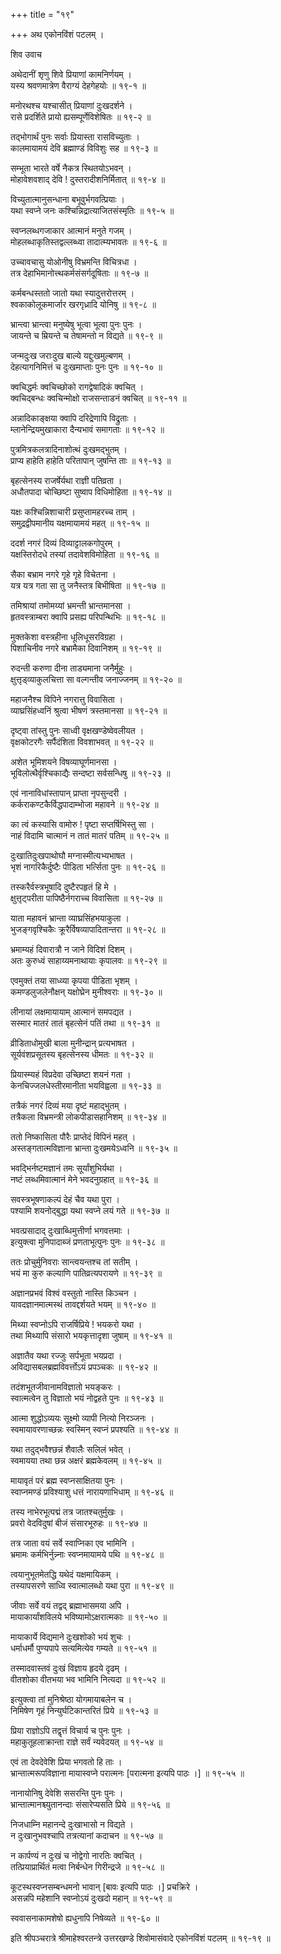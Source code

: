 +++
title = "१९"

+++
अथ एकोनविंशं पटलम् ।  
    
    
शिव उवाच   
    
    
अथेदानीं शृणु शिवे प्रियाणां कामनिर्णयम् ।  
यस्य श्रवणमात्रेण वैराग्यं देहगेहयोः ॥ १९-१ ॥  
    
मनोरथश्च यश्चासीत् प्रियाणां दुःखदर्शने ।  
रासे प्रदर्शिते प्रायो ह्यसम्पूर्णेविशेषितः ॥ १९-२ ॥  
    
तद्भोगार्थं पुनः सर्वाः प्रियास्ता रासविच्युताः ।  
कालमायामयं देवि ब्रह्माण्डं विविशुः सह ॥ १९-३ ॥  
    
सम्भूता भारते वर्षे नैकत्र स्थितयोऽभवन् ।  
मोहावेशवशाद् देवि ! दुस्तरादीशनिर्मितात् ॥ १९-४ ॥  
    
विच्युतात्मानुसन्धाना बभूवुर्भगवत्प्रियाः ।  
यथा स्वप्ने जनः कश्चिन्निद्रात्याजितसंस्मृतिः ॥ १९-५ ॥  
    
स्वप्नलब्धगजाकार आत्मानं मनुते गजम् ।  
मोहलब्धाकृतिस्तद्वल्लब्ध्वा तादात्म्यभावतः ॥ १९-६ ॥  
    
उच्चावचासु योओनीषु विभ्रमन्ति विचित्रधा ।  
तत्र देहाभिमानोत्त्थकर्मसंसर्गदूषिताः ॥ १९-७ ॥  
    
कर्मबन्धस्ततो जातो यथा स्यादुत्तरोत्तरम् ।  
श्वकाकोलूकमार्जार खरगृध्रादि योनिषु ॥ १९-८ ॥  
    
भ्रान्त्वा भ्रान्त्वा मनुष्येषु भूत्वा भूत्वा पुनः पुनः ।  
जायन्ते च म्रियन्ते च तेषामन्तो न विद्यते ॥ १९-९ ॥  
    
जन्मदुःख जराःदुख बाल्ये यद्दुःखमुल्बणम् ।  
देहत्यागनिमित्तं च दुःखमाप्ताः पुनः पुनः ॥ १९-१० ॥  
    
क्वचिद्धर्मः क्वचिच्छोको रागद्वेषादिकं क्वचित् ।  
क्वचिद्बन्धः क्वचिन्मोक्षो राजसन्ताडनं क्वचित् ॥ १९-११ ॥  
    
अन्नादिकाङ्क्षया क्वापि दरिद्रेणापि विद्रुताः ।  
म्लानेन्द्रियमुखाकारा दैन्यभावं समागताः ॥ १९-१२ ॥  
    
पुत्रमित्रकलत्रादिनाशोत्थं दुःखमद्भुतम् ।  
प्राप्य हाहेति हाहेति परितापान् जुषन्ति ताः ॥ १९-१३ ॥  
    
बृहत्सेनस्य राजर्षेर्यथा राज्ञी पतिव्रता ।  
अधौतपादा चोच्छिष्टा सुष्वाप विधिमोहिता ॥ १९-१४ ॥  
    
यक्षः कश्चिन्निशाचारी प्रसुप्तामहरच्च ताम् ।  
समुद्रद्वीपमानीय यक्षमायामयं महत् ॥ १९-१५ ॥  
    
ददर्श नगरं दिव्यं दिव्याट्टालकगोपुरम् ।  
यक्षस्तिरोदधे तस्यां तदावेशविमोहिता ॥ १९-१६ ॥  
    
सैका बभ्राम नगरे गृहे गृहे विचेतना ।  
यत्र यत्र गता सा तु जनैस्तत्र बिभीषिता ॥ १९-१७ ॥  
    
तमिश्रायां तमोमय्यां भ्रमन्ती भ्रान्तमानसा ।  
हृतवस्त्राम्बरा क्वापि प्रसह्य परिपन्थिभिः ॥ १९-१८ ॥  
    
मुक्तकेशा वस्त्रहीना धूलिधूसरविग्रहा ।  
पिशाचिनीव नगरे बभ्रामैका दिवानिशम् ॥ १९-१९ ॥  
    
रुदन्ती करुणा दीना ताड्यमाना जनैर्मुहुः ।  
क्षुत्तृड्व्याकुलचित्ता सा वल्गन्तीव जनाज्जनम् ॥ १९-२० ॥  
    
महाजनैश्च विपिने नगरात्तु विवासिता ।  
व्याघ्रसिंहध्वनिं श्रुत्वा भीषणं त्रस्तमानसा ॥ १९-२१ ॥  
    
दृष्ट्वा तांस्तु पुनः साध्वी वृक्षखण्डेष्वेवलीयत ।   
वृक्षकोटरगैः सर्पैदंशिता विवशाभवत् ॥ १९-२२ ॥  
    
अशेत भूमिशयने विषव्याघूर्णमानसा ।  
भूविलोत्थैर्वृश्चिकाद्यैः सन्दष्टा सर्वसन्धिषु ॥ १९-२३ ॥  
    
एवं नानाविधांस्तापान् प्राप्ता नृपसुन्दरी ।  
कर्कराकण्टकैर्विद्धपादाम्भोजा महावने ॥ १९-२४ ॥  
    
का त्वं कस्यासि वामोरु ! पृष्टा सप्तर्षिभिस्तु सा ।  
नाहं विदामि चात्मानं न तातं मातरं पतिम् ॥ १९-२५ ॥  
    
दुःखातिदुःखपाथोघौ मग्नास्मीत्यभ्यभाषत ।  
भृशं नागरिकैर्दुष्टैः पीडिता भर्त्सिता पुनः ॥ १९-२६ ॥  
    
तस्करैर्वस्त्रभूषादि दुष्टैरपहृतं हि मे ।  
क्षुत्तृट्परीता पापिष्ठैर्नगराच्च विवासिता ॥ १९-२७ ॥  
    
याता महावनं भ्रान्ता व्याघ्रसिंहभयाकुला ।  
भुजङ्गवृश्चिकैः क्रूरैर्विषव्यापादितान्तरा ॥ १९-२८ ॥  
    
भ्रमाम्यहं दिवारात्रौ न जाने विदिशं दिशम् ।  
अतः कुरुध्वं साहाय्यमनाथायाः कृपालवः ॥ १९-२९ ॥  
    
एवमुक्तं तया साध्व्या कृपया पीडिता भृशम् ।  
कमण्डलुजलेनौक्षन् यक्षोघ्रेन मुनीश्वराः ॥ १९-३० ॥  
    
लीनायां लक्षमायायाम् आत्मानं समपद्यत ।  
सस्मार मातरं तातं बृहत्सेनं पतिं तथा ॥ १९-३१ ॥  
    
व्रीडिताधोमुखी बाला मुनीन्द्रान् प्रत्यभाषत ।  
सूर्यवंशप्रसूतस्य बृहत्सेनस्य धीमतः ॥ १९-३२ ॥  
    
प्रियास्म्यहं विप्रदेवा उच्छिष्टा शयनं गता ।  
केनचिज्जलधेस्तीरमानीता भयविह्वला ॥ १९-३३ ॥  
    
तत्रैकं नगरं दिव्यं मया दृष्टं महाद्भुतम् ।  
तत्रैकला विभ्रमन्त्री लोकपीडासहानिशम् ॥ १९-३४ ॥  
    
ततो निष्कासिता पौरैः प्राप्तेदं विपिनं महत् ।  
अस्तङ्गतात्मविज्ञाना भ्रान्ता दुःखमयेऽध्वनि ॥ १९-३५ ॥  
    
भवद्भिर्नष्टमज्ञानं तमः सूर्यांशुभिर्यथा ।  
नष्टं लब्धमिवात्मानं मेने भवदनुग्रहात् ॥ १९-३६ ॥  
    
सवस्त्रभूषणाकल्पं देहं चैव यथा पुरा ।  
पश्यामि शयनोद्बुद्धा यथा स्वप्ने लयं गते ॥ १९-३७ ॥  
    
भवत्प्रसादाद् दुःखाब्धिमुत्तीर्णा भगवत्तमाः ।  
इत्युक्त्वा मुनिपादाब्जं प्रणताभूत्पुनः पुनः ॥ १९-३८ ॥  
    
ततः प्रोचुर्मुनिवराः सान्त्वयन्तश्च तां सतीम् ।  
भयं मा कुरु कल्याणि पातिव्रत्यपरायणे ॥ १९-३९ ॥  
    
अज्ञानप्रभवं विश्वं वस्तुतो नास्ति किञ्चन ।  
यावदज्ञानमात्मस्थं तावद्दर्शयते भयम् ॥ १९-४० ॥  
    
मिथ्या स्वप्नोऽपि राजर्षिप्रिये ! भयकरो यथा ।  
तथा मिथ्यापि संसारो भयकृत्तादृशा जुषाम् ॥ १९-४१ ॥  
    
अज्ञातैव यथा रज्जुः सर्पभूता भयप्रदा ।  
अविद्यासबलब्रह्मविवर्त्तोऽयं प्रपञ्चकः ॥ १९-४२ ॥  
    
तदंशभूतजीवानामविज्ञातो भयङ्करः ।  
स्वात्मत्वेन तु विज्ञातो भयं नोद्वहते पुनः ॥ १९-४३ ॥  
    
आत्मा शुद्धोऽव्ययः सूक्ष्मो व्यापी नित्यो निरञ्जनः ।  
स्वमायावरणाच्छन्नः स्वस्मिन् स्वप्नं प्रपश्यति ॥ १९-४४ ॥  
    
यथा तदुद्भवैश्छन्नं शैवालैः सलिलं भवेत् ।  
स्वमायया तथा छन्न अक्षरं ब्रह्मकेवलम् ॥ १९-४५ ॥  
    
मायावृतं परं ब्रह्म स्वप्नसाक्षितया पुनः ।  
स्वाप्नमण्डं प्रविश्याशु धत्तं नारायणाभिधाम् ॥ १९-४६ ॥  
    
तस्य नाभेरभूत्पद्मं तत्र जातश्चतुर्मुखः ।  
प्रवरो वेदविदुषां बीजं संसारभूरुहः ॥ १९-४७ ॥  
    
तत्र जाता वयं सर्वे स्वाप्निका एव भामिनि ।  
भ्रमामः कर्मभिर्नुन्न्नाः स्वप्नमायामये पथि ॥ १९-४८ ॥  
    
त्वयानुभूतमेतद्धि यथेदं यक्षमायिकम् ।  
तस्यापसरणे साध्वि स्वात्मालब्धो यथा पुरा ॥ १९-४९ ॥  
    
जीवाः सर्वे वयं तद्वद् ब्रह्माभासमया अपि ।  
मायाकार्यांशविलये भविष्यामोऽक्षरात्मकाः ॥ १९-५० ॥  
    
मायाकार्ये विद्यमाने दुःखशोको भयं शुचः ।  
धर्माधर्मौ पुण्यपापे सत्यमित्येव गम्यते ॥ १९-५१ ॥  
    
तस्मादवास्तवं दुःखं विज्ञाय हृदये दृढम् ।  
वीतशोका वीतभया भव भामिनि नित्यदा ॥ १९-५२ ॥  
    
इत्युक्त्वा तां मुनिश्रेष्ठा योगमायाबलेन च ।  
निमिषेण गृहं निन्युर्घटिकान्तरितं प्रिये ॥ १९-५३ ॥  
    
प्रिया राज्ञोऽपि तद्वृत्तं विचार्य च पुनः पुनः ।  
महाकुतूहलाक्रान्ता राज्ञे सर्वं न्यवेदयत् ॥ १९-५४ ॥  
    
एवं ता देवदेवेशि प्रिया भगवतो हि ताः ।  
भ्रान्तात्मरूपविज्ञाना मायास्वप्ने परात्मनः [परात्मना इत्यपि पाठः ।] ॥ १९-५५ ॥  
    
नानायोनिषु देवेशि ससरन्ति पुनः पुनः ।  
भ्रान्तात्मानश्च्युतानन्दाः संसारेप्यसति प्रिये ॥ १९-५६ ॥  
    
निजधाम्नि महानन्दे दुःखाभासो न विद्यते ।  
न दुःखानुभवश्चापि तत्रत्यानां कदाचन ॥ १९-५७ ॥  
    
न कार्पण्यं न दुःखं च नोद्वेगो नारतिः क्वचित् ।  
तत्प्रियाप्रार्थितं मत्वा निर्बन्धेन गिरीन्द्रजे ॥ १९-५८ ॥  
    
कूटस्थस्वप्नसम्बन्धमनो भावान् [बावः इत्यपि पाठः ।] प्रचक्रिरे ।  
असन्नपि महेशानि स्वप्नोऽयं दुःखदो महान् ॥ १९-५९ ॥  
    
स्ववासनाकामशेषो ह्यधुनापि निषेव्यते ॥ १९-६० ॥  
    
    
इति श्रीपञ्चरात्रे श्रीमाहेश्वरतन्त्रे उत्तरखण्डे शिवोमासंवादे एकोनविंशं पटलम् ॥ १९-१९ ॥  
    
    
    
    